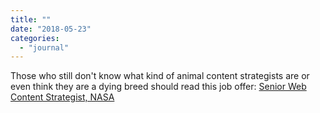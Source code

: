 ```yaml
---
title: ""
date: "2018-05-23"
categories: 
  - "journal"
---
```


Those who still don't know what kind of animal content strategists are or even think they are a dying breed should read this job offer: [Senior Web Content Strategist, NASA](https://goo.gl/RkEi1n)

